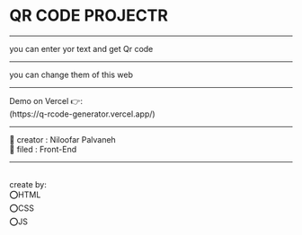 
<h1>
 QR CODE PROJECTR
</h1>
<hr/>
<p>
 you can enter yor text and get Qr code
</p>
<hr/>
<p>
you can change them of this web
</p>
<hr/>
Demo on Vercel 👉: 
<br/>
 (https://q-rcode-generator.vercel.app/)
<hr/>
👩 creator : Niloofar Palvaneh
<br/>
👩 filed : Front-End
<br/>
<hr/>
<br/>
create by:
<br/>
⭕️HTML
<br/>
⭕️CSS
<br/>
⭕️JS
<br/>



